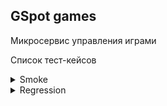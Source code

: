 ## GSpot games
Микросервис управления играми

Список тест-кейсов

<details>
<summary>Smoke</summary>

[Test case example](community/community_comments_review_id.md)
</details>


<details>
<summary>Regression</summary>

[Test case example](community/community_comments_review_id.md)

</details>
